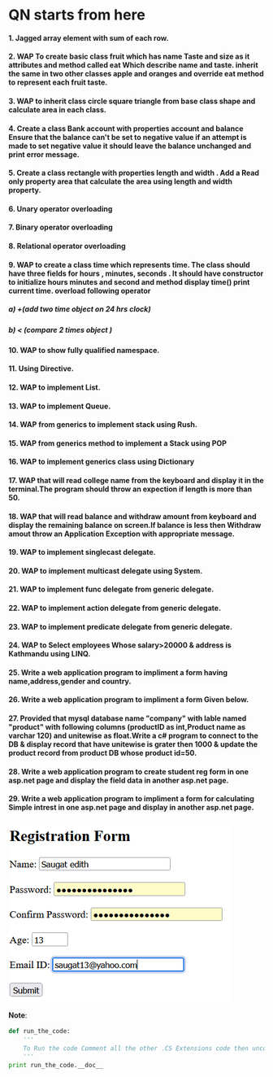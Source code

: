 # QN starts from here
#### 1. Jagged array element with sum of each row.
#### 2. WAP To create basic class fruit which has name Taste and size as it attributes and method called eat Which describe name and taste. inherit the same in two other classes apple and oranges and override eat method to  represent each fruit taste.  
#### 3. WAP to inherit class circle square triangle from base class shape and calculate area in each class.

#### 4. Create a class Bank account with properties account and balance Ensure that the balance can't be set to negative value if an attempt is made to set negative value it should leave the balance unchanged and print error message.
#### 5. Create a class rectangle with properties length and width . Add a Read only property area that calculate the area using length and width property.
#### 6. Unary operator overloading
#### 7. Binary operator overloading
#### 8. Relational operator overloading
#### 9. WAP to create a class time which represents time. The class should have three fields for hours , minutes, seconds . It should have constructor to initialize hours minutes and second and method display time() print current time. overload following operator
##### a) +(add two time object on 24 hrs clock)
##### b) < (compare 2 times object )
#### 10. WAP to  show fully qualified namespace.
#### 11. Using Directive.
#### 12. WAP to implement List.
#### 13. WAP to implement Queue.
#### 14. WAP from generics to implement stack using Rush.
#### 15. WAP from generics method to implement a Stack using POP
#### 16. WAP to implement generics class using Dictionary
#### 17. WAP that will read college name from the keyboard and display it in the terminal.The program should throw an expection if length is more than 50.
#### 18. WAP that will read balance and withdraw amount from keyboard and display the remaining balance on screen.If balance is less then Withdraw amout throw an Application Exception with appropriate message.
#### 19. WAP to implement singlecast delegate.
#### 20. WAP to implement multicast delegate using System.
#### 21. WAP to implement func delegate from generic delegate.
#### 22. WAP to implement action delegate from generic delegate.
#### 23. WAP to implement predicate delegate from generic delegate.
#### 24. WAP to Select employees Whose salary>20000 & address is Kathmandu using LINQ.
#### 25. Write a web application program to impliment a form having name,address,gender and country.
#### 26. Write a web application program to impliment a form Given below.
#### 27. Provided that mysql database name "company" with lable named "product" with following columns (productID as int,Product name as varchar 120) and unitewise as float.Write a c# program to connect to the DB & display record that have unitewise is grater then 1000 & update the product record from product DB whose product id=50.
#### 28. Write a web application program to create student reg form in one asp.net page and display the field data in another asp.net page.
#### 29. Write a web application program to impliment a form for calculating Simple intrest in one asp.net page and display in another asp.net page.
![form](./image.png)


**Note**:
```Python
def run_the_code:
    '''
    To Run the code Comment all the other .CS Extensions code then uncomment the code you want to run then run the code
    '''
print run_the_code.__doc__

```



